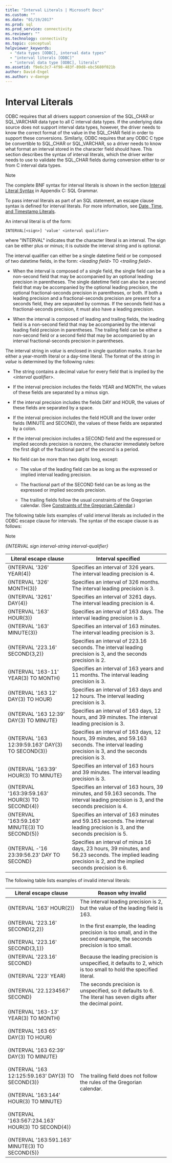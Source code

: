 ```yaml
---
title: "Interval Literals | Microsoft Docs"
ms.custom: ""
ms.date: "01/19/2017"
ms.prod: sql
ms.prod_service: connectivity
ms.reviewer: ""
ms.technology: connectivity
ms.topic: conceptual
helpviewer_keywords: 
  - "data types [ODBC], interval data types"
  - "interval literals [ODBC]"
  - "interval data type [ODBC], literals"
ms.assetid: f9e6c3c7-4f98-483f-89d8-ebc5680f021b
author: David-Engel
ms.author: v-daenge
---
```

# Interval Literals
ODBC requires that all drivers support conversion of the SQL_CHAR or SQL_VARCHAR data type to all C interval data types. If the underlying data source does not support interval data types, however, the driver needs to know the correct format of the value in the SQL_CHAR field in order to support these conversions. Similarly, ODBC requires that any ODBC C type be convertible to SQL_CHAR or SQL_VARCHAR, so a driver needs to know what format an interval stored in the character field should have. This section describes the syntax of interval literals, which the driver writer needs to use to validate the SQL_CHAR fields during conversion either to or from C interval data types.  
  
> [!NOTE]  
>  The complete BNF syntax for interval literals is shown in the section [Interval Literal Syntax](../../../odbc/reference/appendixes/interval-literal-syntax.md) in Appendix C: SQL Grammar.  
  
 To pass interval literals as part of an SQL statement, an escape clause syntax is defined for interval literals. For more information, see [Date, Time, and Timestamp Literals](../../../odbc/reference/develop-app/date-time-and-timestamp-literals.md).  
  
 An interval literal is of the form:  
  
```  
INTERVAL[<sign>] 'value' <interval qualifier>  
```  
  
 where "INTERVAL" indicates that the character literal is an interval. The sign can be either plus or minus; it is outside the interval string and is optional.  
  
 The interval qualifier can either be a single datetime field or be composed of two datetime fields, in the form: \<*leading field*> TO \<*trailing field*>.  
  
-   When the interval is composed of a single field, the single field can be a non-second field that may be accompanied by an optional leading precision in parentheses. The single datetime field can also be a second field that may be accompanied by the optional leading precision, the optional fractional-seconds precision in parentheses, or both. If both a leading precision and a fractional-seconds precision are present for a seconds field, they are separated by commas. If the seconds field has a fractional-seconds precision, it must also have a leading precision.  
  
-   When the interval is composed of leading and trailing fields, the leading field is a non-second field that may be accompanied by the interval leading field precision in parentheses. The trailing field can be either a non-second field or a second field that may be accompanied by an interval fractional-seconds precision in parentheses.  
  
 The interval string in *value* is enclosed in single quotation marks. It can be either a year-month literal or a day-time literal. The format of the string in *value* is determined by the following rules:  
  
-   The string contains a decimal value for every field that is implied by the \<*interval* *qualifier*>.  
  
-   If the interval precision includes the fields YEAR and MONTH, the values of these fields are separated by a minus sign.  
  
-   If the interval precision includes the fields DAY and HOUR, the values of these fields are separated by a space.  
  
-   If the interval precision includes the field HOUR and the lower order fields (MINUTE and SECOND), the values of these fields are separated by a colon.  
  
-   If the interval precision includes a SECOND field and the expressed or implied seconds precision is nonzero, the character immediately before the first digit of the fractional part of the second is a period.  
  
-   No field can be more than two digits long, except:  
  
    -   The value of the leading field can be as long as the expressed or implied interval leading precision.  
  
    -   The fractional part of the SECOND field can be as long as the expressed or implied seconds precision.  
  
    -   The trailing fields follow the usual constraints of the Gregorian calendar. (See [Constraints of the Gregorian Calendar](../../../odbc/reference/appendixes/constraints-of-the-gregorian-calendar.md).)  
  
 The following table lists examples of valid interval literals as included in the ODBC escape clause for intervals. The syntax of the escape clause is as follows:  
  
> [!NOTE]  
>  *{INTERVAL sign interval-string interval-qualifier}*  
  
|Literal escape clause|Interval specified|  
|---------------------------|------------------------|  
|{INTERVAL '326' YEAR(4)}|Specifies an interval of 326 years. The interval leading precision is 4.|  
|{INTERVAL '326' MONTH(3)}|Specifies an interval of 326 months. The interval leading precision is 3.|  
|{INTERVAL '3261' DAY(4)}|Specifies an interval of 3261 days. The interval leading precision is 4.|  
|{INTERVAL '163' HOUR(3)}|Specifies an interval of 163 days. The interval leading precision is 3.|  
|{INTERVAL '163' MINUTE(3)}|Specifies an interval of 163 minutes. The interval leading precision is 3.|  
|{INTERVAL '223.16' SECOND(3,2)}|Specifies an interval of 223.16 seconds. The interval leading precision is 3, and the seconds precision is 2.|  
|{INTERVAL '163-11' YEAR(3) TO MONTH}|Specifies an interval of 163 years and 11 months. The interval leading precision is 3.|  
|{INTERVAL '163 12' DAY(3) TO HOUR}|Specifies an interval of 163 days and 12 hours. The interval leading precision is 3.|  
|{INTERVAL '163 12:39' DAY(3) TO MINUTE}|Specifies an interval of 163 days, 12 hours, and 39 minutes. The interval leading precision is 3.|  
|{INTERVAL '163 12:39:59.163' DAY(3) TO SECOND(3)}|Specifies an interval of 163 days, 12 hours, 39 minutes, and 59.163 seconds. The interval leading precision is 3, and the seconds precision is 3.|  
|{INTERVAL '163:39' HOUR(3) TO MINUTE}|Specifies an interval of 163 hours and 39 minutes. The interval leading precision is 3.|  
|{INTERVAL '163:39:59.163' HOUR(3) TO SECOND(4)}|Specifies an interval of 163 hours, 39 minutes, and 59.163 seconds. The interval leading precision is 3, and the seconds precision is 4.|  
|{INTERVAL '163:59.163' MINUTE(3) TO SECOND(5)}|Specifies an interval of 163 minutes and 59.163 seconds. The interval leading precision is 3, and the seconds precision is 5.|  
|{INTERVAL -'16 23:39:56.23' DAY TO SECOND}|Specifies an interval of minus 16 days, 23 hours, 39 minutes, and 56.23 seconds. The implied leading precision is 2, and the implied seconds precision is 6.|  
  
 The following table lists examples of invalid interval literals:  
  
|Literal escape clause|Reason why invalid|  
|---------------------------|------------------------|  
|{INTERVAL '163' HOUR(2)}|The interval leading precision is 2, but the value of the leading field is 163.|  
|{INTERVAL '223.16' SECOND(2,2)}<br /><br /> {INTERVAL '223.16' SECOND(3,1)}|In the first example, the leading precision is too small, and in the second example, the seconds precision is too small.|  
|{INTERVAL '223.16' SECOND}<br /><br /> {INTERVAL '223' YEAR}|Because the leading precision is unspecified, it defaults to 2, which is too small to hold the specified literal.|  
|{INTERVAL '22.1234567' SECOND}|The seconds precision is unspecified, so it defaults to 6. The literal has seven digits after the decimal point.|  
|{INTERVAL '163-13' YEAR(3) TO MONTH}<br /><br /> {INTERVAL '163 65' DAY(3) TO HOUR}<br /><br /> {INTERVAL '163 62:39' DAY(3) TO MINUTE}<br /><br /> {INTERVAL '163 12:125:59.163' DAY(3) TO SECOND(3)}<br /><br /> {INTERVAL '163:144' HOUR(3) TO MINUTE}<br /><br /> {INTERVAL '163:567:234.163' HOUR(3) TO SECOND(4)}<br /><br /> {INTERVAL '163:591.163' MINUTE(3) TO SECOND(5)}|The trailing field does not follow the rules of the Gregorian calendar.|
